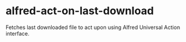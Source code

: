 # alfred-act-on-last-download
Fetches last downloaded file to act upon using Alfred Universal Action interface.
